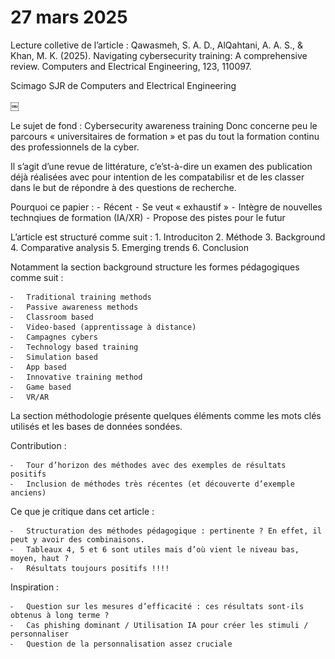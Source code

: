 27 mars 2025
============

Lecture colletive de l’article :
Qawasmeh, S. A. D., AlQahtani, A. A. S., & Khan, M. K. (2025). Navigating cybersecurity training: A comprehensive review. Computers and Electrical Engineering, 123, 110097.

Scimago SJR de Computers and Electrical Engineering

￼

Le sujet de fond : 
Cybersecurity awareness training
Donc concerne peu le parcours « universitaires de formation » et pas du tout la formation continu des professionnels de la cyber.

Il s’agit d’une revue de littérature, c’e’st-à-dire un examen des publication déjà réalisées avec pour intention de les compatabilisr et de les classer dans le but de répondre à des questions de recherche.

Pourquoi ce papier :
	⁃	Récent
	⁃	Se veut « exhaustif »
	⁃	Intègre de nouvelles technqiues de formation (IA/XR)
	⁃	Propose des pistes pour le futur

L’article est structuré comme suit :
	1.	Introduciton
	2.	Méthode
	3.	Background
	4.	Comparative analysis
	5.	Emerging trends
	6.	Conclusion

Notamment la section background structure les formes pédagogiques comme suit :

	⁃	Traditional training methods
	⁃	Passive awareness methods
	⁃	Classroom based
	⁃	Video-based (apprentissage à distance)
	⁃	Campagnes cybers
	⁃	Technology based training
	⁃	Simulation based
	⁃	App based
	⁃	Innovative training method
	⁃	Game based
	⁃	VR/AR

La section méthodologie présente quelques éléments comme les mots clés utilisés et les bases de données sondées.

Contribution :

	⁃	Tour d’horizon des méthodes avec des exemples de résultats positifs
	⁃	Inclusion de méthodes très récentes (et découverte d’exemple anciens)

Ce que je critique dans cet article :

	⁃	Structuration des méthodes pédagogique : pertinente ? En effet, il peut y avoir des combinaisons.
	⁃	Tableaux 4, 5 et 6 sont utiles mais d’où vient le niveau bas, moyen, haut ?
	⁃	Résultats toujours positifs !!!!

Inspiration :

	⁃	Question sur les mesures d’efficacité : ces résultats sont-ils obtenus à long terme ?
	⁃	Cas phishing dominant / Utilisation IA pour créer les stimuli / personnaliser
	⁃	Question de la personnalisation assez cruciale
